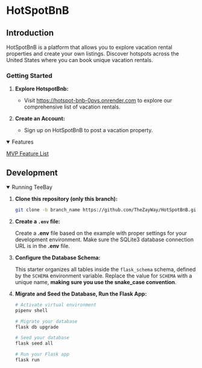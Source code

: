 # HotSpotBnB


## Introduction

HotSpotBnB is a platform that allows you to explore vacation rental properties and create your own listings. Discover hotspots across the United States where you can book unique vacation rentals.

### Getting Started

1. **Explore HotspotBnb:**
   - Visit https://hotspot-bnb-0pvs.onrender.com to explore our comprehensive list of vacation rentals.

2. **Create an Account:**
   - Sign up on HotSpotBnB to post a vacation property.



<details open>
  <summary>Features</summary>
  
   
   [MVP Feature List](https://github.com/TheZayWay/HotSpotBnB/wiki/Feature-List)
</details>

## Development
<details open>
  <summary>Running TeeBay</summary>
  
   1. **Clone this repository (only this branch):**

      ```bash
      git clone -b branch_name https://github.com/TheZayWay/HotSpotBnB.git
      ```

  2. **Create a `.env` file:**

      Create a **.env** file based on the example with proper settings for your development environment. Make sure the SQLite3 database connection URL is in the **.env** file.

  4. **Configure the Database Schema:**

      This starter organizes all tables inside the `flask_schema` schema, defined by the `SCHEMA` environment variable. Replace the value for `SCHEMA` with a unique name, **making sure you use the snake_case convention**.

  5. **Migrate and Seed the Database, Run the Flask App:**

      ```bash
      # Activate virtual environment
      pipenv shell

      # Migrate your database
      flask db upgrade

      # Seed your database
      flask seed all

      # Run your Flask app
      flask run
      ```

</details>

